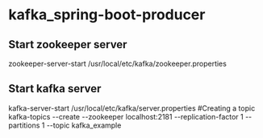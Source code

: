 # kafka_spring-boot-producer

<h2>Start zookeeper server</h2>
zookeeper-server-start /usr/local/etc/kafka/zookeeper.properties

</br>

<h2>Start kafka server</h2>
kafka-server-start /usr/local/etc/kafka/server.properties
#Creating a topic
 kafka-topics --create --zookeeper localhost:2181 --replication-factor 1 --partitions 1 --topic kafka_example

